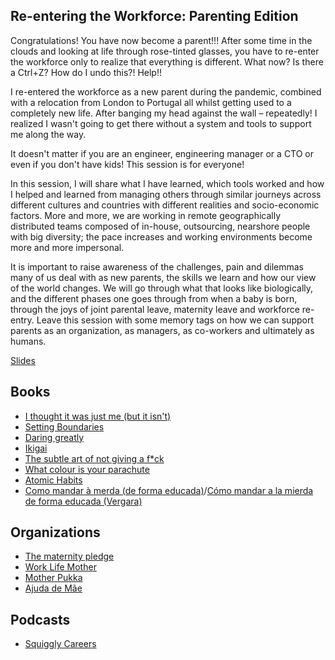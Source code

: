 ## Re-entering the Workforce: Parenting Edition

Congratulations! You have now become a parent!!! After some time in the clouds and looking at life through rose-tinted glasses, you have to re-enter the workforce only to realize that everything is different. What now? Is there a Ctrl+Z? How do I undo this?! Help!!

I re-entered the workforce as a new parent during the pandemic, combined with a relocation from London to Portugal all whilst getting used to a completely new life. After banging my head against the wall – repeatedly! I realized I wasn't going to get there without a system and tools to support me along the way.

It doesn't matter if you are an engineer, engineering manager or a CTO or even if you don't have kids! This session is for everyone!

In this session, I will share what I have learned, which tools worked and how I helped and learned from managing others through similar journeys across different cultures and countries with different realities and socio-economic factors. More and more, we are working in remote geographically distributed teams composed of in-house, outsourcing, nearshore people with big diversity; the pace increases and working environments become more and more impersonal.

It is important to raise awareness of the challenges, pain and dilemmas many of us deal with as new parents, the skills we learn and how our view of the world changes. We will go through what that looks like biologically, and the different phases one goes through from when a baby is born, through the joys of joint parental leave, maternity leave and workforce re-entry.
Leave this session with some memory tags on how we can support parents as an organization, as managers, as co-workers and ultimately as humans.

[Slides]()

## Books

- [I thought it was just me (but it isn't)](https://amzn.eu/d/cfafs8F)
- [Setting Boundaries](https://amzn.eu/d/aefJRP2)
- [Daring greatly](https://amzn.eu/d/bUHeywI)
- [Ikigai](https://www.amazon.com/Ikigai-Japanese-Hardcover-Miralles-Francesc/dp/B0C2CR3F6P)
- [The subtle art of not giving a f*ck](https://amzn.eu/d/dWEMnLQ)
- [What colour is your parachute](https://amzn.eu/d/4UdPARv)
- [Atomic Habits](https://www.amazon.com/Atomic-Habits-Proven-Build-Break/dp/0735211299)
- [Como mandar à merda (de forma educada)](https://www.bertrand.pt/livro/como-mandar-a-merda-de-forma-educada-alba-cardalda/29448134)/[Cómo mandar a la mierda de forma educada (Vergara)](https://amzn.eu/d/fopDnqF)

## Organizations

- [The maternity pledge](https://www.maternitypledge.com/)
- [Work Life Mother](https://www.worklifemother.com/)
- [Mother Pukka](https://www.motherpukka.co.uk/)
- [Ajuda de Mãe](https://ajudademae.pt/)

## Podcasts

- [Squiggly Careers](https://www.amazingif.com/)
